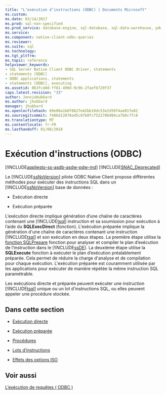 ```yaml
---
title: "L’exécution d’instructions (ODBC) | Documents Microsoft"
ms.custom: 
ms.date: 03/14/2017
ms.prod: sql-non-specified
ms.prod_service: database-engine, sql-database, sql-data-warehouse, pdw
ms.service: 
ms.component: native-client-odbc-queries
ms.reviewer: 
ms.suite: sql
ms.technology: 
ms.tgt_pltfrm: 
ms.topic: reference
helpviewer_keywords:
- SQL Server Native Client ODBC driver, statements
- statements [ODBC]
- ODBC applications, statements
- statements [ODBC], executing
ms.assetid: 063fc40d-ff81-490d-9c9b-2faefb729f37
caps.latest.revision: "33"
author: JennieHubbard
ms.author: jhubbard
manager: jhubbard
ms.openlocfilehash: 69e80a1b0f8b27e42bb19dc53e2d59f4ae01fe82
ms.sourcegitcommit: f486d12078a45c87b0fcf52270b904ca7b0c7fc8
ms.translationtype: MT
ms.contentlocale: fr-FR
ms.lasthandoff: 01/08/2018
---
```

# <a name="executing-statements-odbc"></a>Exécution d'instructions (ODBC)
[!INCLUDE[appliesto-ss-asdb-asdw-pdw-md](../../../includes/appliesto-ss-asdb-asdw-pdw-md.md)]
[!INCLUDE[SNAC_Deprecated](../../../includes/snac-deprecated.md)]

  Le [!INCLUDE[ssNoVersion](../../../includes/ssnoversion-md.md)] pilote ODBC Native Client propose différentes méthodes pour exécuter des instructions SQL dans un [!INCLUDE[ssNoVersion](../../../includes/ssnoversion-md.md)] base de données :  
  
-   Exécution directe  
  
-   Exécution préparée  
  
 L’exécution directe implique génération d’une chaîne de caractères contenant une [!INCLUDE[tsql](../../../includes/tsql-md.md)] instruction et sa soumission pour exécution à l’aide du **SQLExecDirect** (fonction). L'exécution préparée implique la génération d'une chaîne de caractères contenant une instruction [!INCLUDE[tsql](../../../includes/tsql-md.md)] et son exécution en deux étapes. La première étape utilise la [fonction SQLPrepare](http://go.microsoft.com/fwlink/?LinkId=59360) fonction pour analyser et compiler le plan d’exécution de l’instruction dans le [!INCLUDE[ssDE](../../../includes/ssde-md.md)]. La deuxième étape utilise la **SQLExecute** fonction à exécuter le plan d’exécution préalablement préparée. Cela permet de réduire la charge d'analyse et de compilation pour chaque exécution. L'exécution préparée est couramment utilisée par les applications pour exécuter de manière répétée la même instruction SQL paramétrable.  
  
 Les exécutions directe et préparée peuvent exécuter une instruction [!INCLUDE[tsql](../../../includes/tsql-md.md)] unique ou un lot d'instructions SQL, ou elles peuvent appeler une procédure stockée.  
  
## <a name="in-this-section"></a>Dans cette section  
  
-   [Exécution directe](../../../relational-databases/native-client-odbc-queries/executing-statements/direct-execution.md)  
  
-   [Exécution préparée](../../../relational-databases/native-client-odbc-queries/executing-statements/prepared-execution.md)  
  
-   [Procédures](../../../relational-databases/native-client-odbc-queries/executing-statements/procedures.md)  
  
-   [Lots d’instructions](../../../relational-databases/native-client-odbc-queries/executing-statements/batches-of-statements.md)  
  
-   [Effets des options ISO](../../../relational-databases/native-client-odbc-queries/executing-statements/effects-of-iso-options.md)  
  
## <a name="see-also"></a>Voir aussi  
 [L’exécution de requêtes &#40; ODBC &#41;](../../../relational-databases/native-client-odbc-queries/executing-queries-odbc.md)  
  
  
